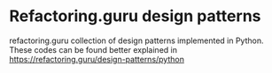 # Refactoring.guru design patterns
refactoring.guru collection of design patterns implemented in Python. These codes can be found better explained in https://refactoring.guru/design-patterns/python

